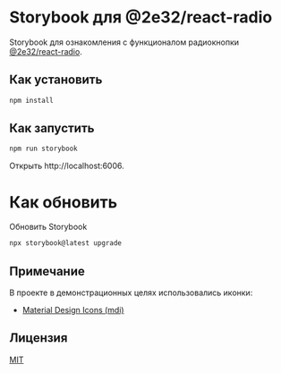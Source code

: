 # Storybook для @2e32/react-radio

Storybook для ознакомления с функционалом радиокнопки [@2e32/react-radio](https://github.com/2e32/react-radio).

## Как установить

```bash
npm install
```

## Как запустить

```bash
npm run storybook
```

Открыть http://localhost:6006.

# Как обновить

Обновить Storybook

```bash
npx storybook@latest upgrade
```

## Примечание

В проекте в демонстрационных целях использовались иконки:

- [Material Design Icons (mdi)](https://pictogrammers.com/)

## Лицензия

[MIT](https://choosealicense.com/licenses/mit)
